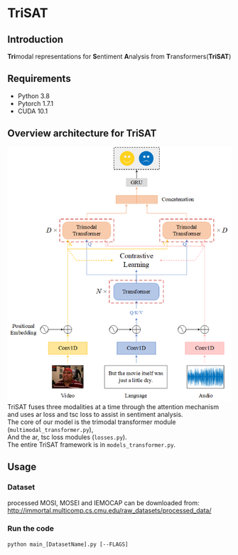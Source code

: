 # TriSAT

## Introduction
**Tri**modal representations for **S**entiment **A**nalysis from **T**ransformers(**TriSAT**)

## Requirements
- Python 3.8
- Pytorch 1.7.1
- CUDA 10.1

## Overview architecture for TriSAT
![Total framework for TriSAT](framework.png)\
TriSAT fuses three modalities at a time through the attention mechanism and uses ar loss and tsc loss to assist in sentiment analysis.\
The core of our model is the trimodal transformer module (```multimodal_transformer.py```),\
And the ar, tsc loss modules (```losses.py```).\
The entire TriSAT framework is in ```models_transformer.py```.

## Usage

### Dataset
processed MOSI, MOSEI and IEMOCAP can be downloaded from:
http://immortal.multicomp.cs.cmu.edu/raw_datasets/processed_data/

### Run the code
~~~~
python main_[DatasetName].py [--FLAGS]
~~~~